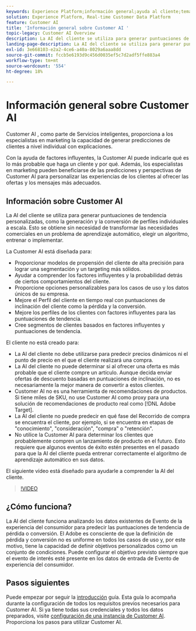 ```yaml
---
keywords: Experience Platform;información general;ayuda al cliente;temas populares;información general sobre el cliente
solution: Experience Platform, Real-time Customer Data Platform
feature: Customer AI
title: 'Información general sobre Customer AI '
topic-legacy: Customer AI Overview
description: La AI del cliente se utiliza para generar puntuaciones de tendencia personalizadas, como la generación y la conversión de perfiles individuales a escala. Esto se obtiene sin necesidad de transformar las necesidades comerciales en un problema de aprendizaje automático, elegir un algoritmo, entrenar o implementar.
landing-page-description: La AI del cliente se utiliza para generar puntuaciones de tendencia personalizadas, como la generación y la conversión de perfiles individuales a escala.
exl-id: 3e668103-e2a2-4ce6-a40a-8029a6aaa8dd
source-git-commit: fccb5e6193d9c456d0035ef5c7d2adf5ffe883a4
workflow-type: tm+mt
source-wordcount: '554'
ht-degree: 18%

---
```



# Información general sobre Customer AI 

Customer AI , como parte de Servicios inteligentes, proporciona a los especialistas en marketing la capacidad de generar predicciones de clientes a nivel individual con explicaciones.

Con la ayuda de factores influyentes, la Customer AI puede indicarle qué es lo más probable que haga un cliente y por qué. Además, los especialistas en marketing pueden beneficiarse de las predicciones y perspectivas de Customer AI para personalizar las experiencias de los clientes al ofrecer las ofertas y los mensajes más adecuados.

## Información sobre Customer AI

La AI del cliente se utiliza para generar puntuaciones de tendencia personalizadas, como la generación y la conversión de perfiles individuales a escala. Esto se obtiene sin necesidad de transformar las necesidades comerciales en un problema de aprendizaje automático, elegir un algoritmo, entrenar o implementar.

La Customer AI está diseñada para:

- Proporcionar modelos de propensión del cliente de alta precisión para lograr una segmentación y un targeting más sólidos.
- Ayudar a comprender los factores influyentes y la probabilidad detrás de ciertos comportamientos del cliente.
- Proporcione opciones personalizables para los casos de uso y los datos únicos de su empresa.
- Mejore el Perfil del cliente en tiempo real con puntuaciones de inclinación del cliente como la pérdida y la conversión.
- Mejore los perfiles de los clientes con factores influyentes para las puntuaciones de tendencia.
- Cree segmentos de clientes basados en factores influyentes y puntuaciones de tendencia.

El cliente no está creado para:

- La AI del cliente no debe utilizarse para predecir precios dinámicos ni el punto de precio en el que el cliente realizará una compra.
- La AI del cliente no puede determinar si al ofrecer una oferta es más probable que el cliente compre un artículo. Aunque decida enviar ofertas de descuento basadas en puntuaciones de inclinación, no es necesariamente la mejor manera de convertir a estos clientes.
- Customer AI no es una herramienta de recomendaciones de productos. Si tiene miles de SKU, no use Customer AI como proxy para una solución de recomendaciones de producto real como [!DNL Adobe Target].
- La AI del cliente no puede predecir en qué fase del Recorrido de compra se encuentra el cliente, por ejemplo, si se encuentra en etapas de &quot;conocimiento&quot;, &quot;consideración&quot;, &quot;compra&quot; o &quot;retención&quot;.
- No utilice la Customer AI para determinar los clientes que probablemente compren un lanzamiento de producto en el futuro. Esto requiere que algunos eventos de éxito estén presentes en el pasado para que la AI del cliente pueda entrenar correctamente el algoritmo de aprendizaje automático en sus datos.

El siguiente vídeo está diseñado para ayudarle a comprender la AI del cliente.

>[!VIDEO](https://video.tv.adobe.com/v/32664?learn=on&quality=12)

## ¿Cómo funciona?

La AI del cliente funciona analizando los datos existentes de Evento de la experiencia del consumidor para predecir las puntuaciones de tendencia de pérdida o conversión. El Adobe es consciente de que la definición de pérdida y conversión no es uniforme en todos los casos de uso y, por este motivo, tiene la capacidad de definir objetivos personalizados como un conjunto de condiciones. Puede configurar el objetivo previsto siempre que el evento de interés esté presente en los datos de entrada de Evento de experiencia del consumidor.

## Pasos siguientes

Puede empezar por seguir la [introducción](./getting-started.md) guía. Esta guía lo acompaña durante la configuración de todos los requisitos previos necesarios para Customer AI. Si ya tiene todas sus credenciales y todos los datos preparados, visite  [configuración de una instancia de Customer AI](./user-guide/configure.md). Proporciona los pasos para utilizar Customer AI.
